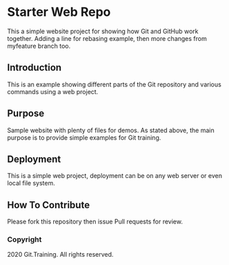 # Starter Web Repo

This a simple website project for showing how Git and GitHub work together. 
Adding a line for rebasing example, then more changes from myfeature branch too.

## Introduction

This is an example showing different parts of the Git repository and
various commands using a web project.

## Purpose

Sample website with plenty of files for demos. As stated above, the main
purpose is to provide simple examples for Git training.

## Deployment

This is a simple web project, deployment can be on any web server or even
local file system.

## How To Contribute

Please fork this repository then issue Pull requests for review.

### Copyright

2020 Git.Training. All rights reserved.
